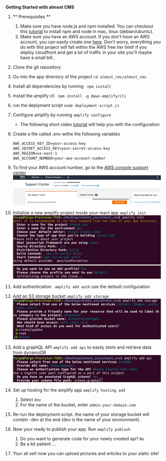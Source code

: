**Getting Started with almost CMS**
    
1. ** Prerequisites **
    1. Make sure you have node.js and npm installed. You can checkout this [tutorial](https://medium.com/@lucaskay/install-node-and-npm-using-nvm-in-mac-or-linux-ubuntu-f0c85153e173) to install npm and node in mac, linux (debian/ubuntu).
    2. Make sure you have an AWS account. If you don't have an AWS account, you can easily create one [here](https://portal.aws.amazon.com/billing/signup?#/start). Don't worry, everything you do with this project will fall within the AWS free tier limit! if you deploy cloudfront and get a lot of traffic in your site you'll maybe have a small bill.. 
2. Clone the git repository
3. Go into the app directory of the project ` cd almost_cms/almost_cms `
4. Install all dependencies by running ` npm install`
5. Install the amplify cli ` npm install -g @aws-amplify/cli`
6. run the deplyment script `node deployment-script.js`
7. Configure amplify by running ` amplify configure `
    - The following short video [tutorial](https://www.youtube.com/watch?v=fWbM5DLh25U) will help you with the configuration
8. Create a file called .env withe the following variables

    ```
    AWS_ACCESS_KEY_ID=your-access-key
    AWS_SECRET_ACCESS_KEY=your-secret-access-key
    AWS_REGION=us-east-1
    AWS_ACCOUNT_NUMBER=your-aws-account-number
    ```

9. To find your AWS account number, go to the [AWS console support center](https://console.aws.amazon.com/support/home?)
![image 18](img/18.png)
10. Initialize a new amplify project inside your react app ` amplify init `
![init1](img/init1.png)
![init2](img/init2.png)
11. Add authentication ` amplify add auth` use the default configuration
12. Add an S3 storage bucket ` amplify add storage `
![storage](img/storage.png)
13. Add a graphQL API ` amplify add api ` to easily store and retrieve data from dynamoDB 
![api](img/api.png)
14. Set up hosting for the amplify app `amplify hosting add `
    
    1. Select ` dev `
    2. For the name of the bucket, enter ` admin.your-domain.com `


15. Re-run the deployment script. the name of your storage bucket will contain -dev at the end (dev is the name of your environment).

16. Now your ready to publish your app. Run ` amplify publush `

    1. Do you want to generate code for your newly created api? ` No `
    2. Be a bit patient ...

17. Your all set! now you can upload pictures and articles to your static site!

